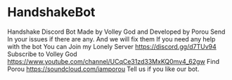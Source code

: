 # HandshakeBot
Handshake Discord Bot Made by Volley God and Developed by Porou
Send In your issues if there are any. And we will fix them
If you need any help with the bot You can Join my Lonely Server
https://discord.gg/d7TUv94
Subscribe to Volley God 
https://www.youtube.com/channel/UCqCe31zd33MxKQ0mv4_62gw
Find Porou
https://soundcloud.com/iamporou
Tell us if you like our bot.
